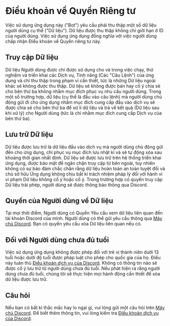 # Điều khoản về Quyền Riêng tư

Việc sử dụng ứng dụng này ("Bot") yêu cầu phải thu thập một số dữ liệu người dùng cụ thể ("Dữ liệu"). Dữ liệu được thu thập không chỉ giới hạn ở ID của người dùng. Việc sử dụng ứng dụng đồng nghĩa với việc người dùng chấp nhận Điều khoản về Quyền riêng tư này.

## Truy cập Dữ liệu

Dữ liệu Người dùng được chỉ được sử dụng cho và trong việc chạy, thử nghiệm và triển khai các Dịch vụ, Tính năng (Các "Câu Lệnh") của ứng dụng và chỉ thu thập trong phạm vi cần thiết, tức là những Dữ liệu ngoài khác sẽ không được thu thập. Dữ liệu sẽ không được bán hay cố ý chia sẻ cho bên thứ ba không nhằm mục đích phục vụ nhu cầu người dùng. Trong một số trường hợp, dữ liệu (cụ thể là đầu vào câu lệnh) mà người dùng chủ động gửi đi cho ứng dụng nhằm mục đích cung cấp đầu vào dịch vụ sẽ được chia sẻ cho bên thứ ba để xử lí dữ liệu và trả về kết quả (Dữ liệu sau khi xử lý) cho Người dùng (tức là chỉ nhằm mục đích cung cấp Dịch vụ của bên thứ ba).

## Lưu trữ Dữ liệu

Dữ liệu được lưu trữ là dữ liệu đầu vào dịch vụ mà người dùng chủ động gửi đến cho ứng dụng, chỉ phục vụ mục đích lưu nhật kí và sẽ tự động xóa sau khoảng thời gian nhất định. Dữ liệu sẽ được lưu trữ trên hệ thống triển khai ứng dụng, được bảo mật để ngăn chặn truy cập từ bên ngoài, tuy nhiên không có sự bảo đảm chắc chắn rằng dữ liệu hoàn toàn an toàn tuyệt đối và chủ sở hữu Ứng dụng không chịu bất kì trách nhiệm pháp lý đối với hành vi vi phạm Dữ liệu không cố ý hoặc cố ý. Trong trường hợp có quyền truy cập Dữ liệu trái phép, người dùng sẽ được thông báo thông qua Discord.

## Quyền của Người dùng về Dữ liệu

Tại mọi thời điểm, Người dùng có Quyền Yêu cầu xem dữ liệu liên quan đến tài khoản Discord của mình. Người dùng có thể gửi yêu cầu thông qua [Máy chủ Discord](https://discord.gg/yUfA2km5Uj). Bạn có quyền yêu cầu xóa Dữ liệu liên quan nếu có.

## Đối với Người dùng chưa đủ tuổi

Việc sử dụng ứng dụng không được phép đối với trẻ vị thành niên dưới 13 tuổi hoặc dưới độ tuổi được pháp luật cho phép cho quốc gia của họ. Điều này tuân thủ [Điều khoản dịch vụ của Discord](https://discord.com/terms). Không có thông tin nào sẽ được cố ý lưu trữ từ người dùng chưa đủ tuổi. Nếu phát hiện ra rằng người dùng chưa đủ tuổi, chúng tôi sẽ thực hiện mọi hành động cần thiết để xóa dữ liệu được lưu trữ.

## Câu hỏi

Nếu bạn có bất kì thắc mắc hay lo ngại gì, vui lòng gửi một câu hỏi trên [Máy chủ Discord](https://discord.gg/yUfA2km5Uj). Để biết thêm thông tin, vui lòng kiểm tra [Điều khoản dịch vụ của Discord](https://discord.com/terms).